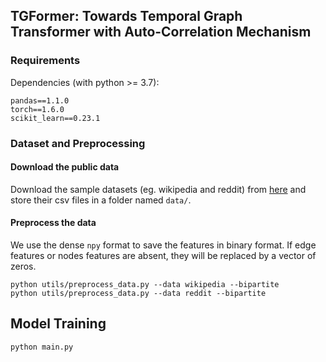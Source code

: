 ## TGFormer: Towards Temporal Graph Transformer with Auto-Correlation Mechanism

### Requirements

Dependencies (with python >= 3.7):

```{bash}
pandas==1.1.0
torch==1.6.0
scikit_learn==0.23.1
```

### Dataset and Preprocessing

#### Download the public data
Download the sample datasets (eg. wikipedia and reddit) from
[here](http://snap.stanford.edu/jodie/) and store their csv files in a folder named
```data/```.

#### Preprocess the data
We use the dense `npy` format to save the features in binary format. If edge features or nodes 
features are absent, they will be replaced by a vector of zeros. 
```{bash}
python utils/preprocess_data.py --data wikipedia --bipartite
python utils/preprocess_data.py --data reddit --bipartite
```

## Model Training
```shell
python main.py

```

